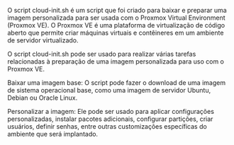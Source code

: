 O script cloud-init.sh é um script que foi criado para baixar e preparar uma imagem personalizada para ser usada com o Proxmox Virtual Environment (Proxmox VE). 
O Proxmox VE é uma plataforma de virtualização de código aberto que permite criar máquinas virtuais e contêineres em um ambiente de servidor virtualizado.

O script cloud-init.sh pode ser usado para realizar várias tarefas relacionadas à preparação de uma imagem personalizada para uso com o Proxmox VE. 

Baixar uma imagem base: O script pode fazer o download de uma imagem de sistema operacional base, como uma imagem de servidor Ubuntu, Debian ou Oracle Linux.

Personalizar a imagem: Ele pode ser usado para aplicar configurações personalizadas, instalar pacotes adicionais, configurar partições, 
criar usuários, definir senhas, entre outras customizações específicas do ambiente que será implantado.
